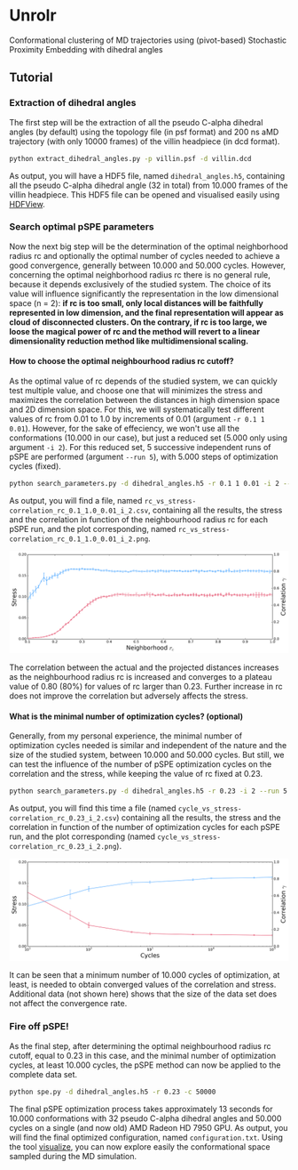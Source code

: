 # Unrolr
Conformational clustering of MD trajectories using (pivot-based) Stochastic Proximity Embedding with dihedral angles

## Tutorial

### Extraction of dihedral angles

The first step will be the extraction of all the pseudo C-alpha dihedral angles (by default) using the topology file (in psf format) and 200 ns aMD trajectory (with only 10000 frames) of the villin headpiece (in dcd format).

```bash
python extract_dihedral_angles.py -p villin.psf -d villin.dcd
```

As output, you will have a HDF5 file, named ```dihedral_angles.h5```, containing all the pseudo C-alpha dihedral angle (32 in total) from 10.000 frames of the villin headpiece. This HDF5 file can be opened and visualised easily using [HDFView](https://support.hdfgroup.org/products/java/hdfview/).

### Search optimal pSPE parameters

Now the next big step will be the determination of the optimal neighborhood radius rc and optionally the optimal number of cycles needed to achieve a good convergence, generally between 10.000 and 50.000 cycles. However, concerning the optimal neighborhood radius rc there is no general rule, because it depends exclusively of the studied system. The choice of its value will influence significantly the representation in the low dimensional space (n = 2): **if rc is too small, only local distances will be faithfully represented in low dimension, and the final representation will appear as cloud of disconnected clusters. On the contrary, if rc is too large, we loose the magical power of rc and the method will revert to a linear dimensionality reduction method like multidimensional scaling.**

#### How to choose the optimal neighbourhood radius rc cutoff?

As the optimal value of rc depends of the studied system, we can quickly test multiple value, and choose one that will minimizes the stress and maximizes the correlation between the distances in high dimension space and 2D dimension space. For this, we will systematically test different values of rc from 0.01 to 1.0 by increments of 0.01 (argument ```-r 0.1 1 0.01```). However, for the sake of effeciency, we won't use all the conformations (10.000 in our case), but just a reduced set (5.000 only using argument ```-i 2```). For this reduced set, 5 successive independent runs of pSPE are performed (argument ```--run 5```), with 5.000 steps of optimization cycles (fixed).

```bash
python search_parameters.py -d dihedral_angles.h5 -r 0.1 1 0.01 -i 2 --run 5
```

As output, you will find a file, named ```rc_vs_stress-correlation_rc_0.1_1.0_0.01_i_2.csv```, containing all the results, the stress and the correlation in function of the neighbourhood radius rc for each pSPE run, and the plot corresponding, named ```rc_vs_stress-correlation_rc_0.1_1.0_0.01_i_2.png```.

<div>
<img src="outputs/rc_vs_stress-correlation_rc_0.1_1.0_0.01_i_2.png" alt="rc_vs_stress_correlation">
</div>

The correlation between the actual and the projected distances increases as the neighbourhood radius rc is increased and converges to a plateau value of 0.80 (80%) for values of rc larger than 0.23. Further increase in rc does not improve the correlation but adversely affects the stress.

#### What is the minimal number of optimization cycles? (optional)

Generally, from my personal experience, the minimal number of optimization cycles needed is similar and independent of the nature and the size of the studied system, between 10.000 and 50.000 cycles. But still, we can test the influence of the number of pSPE optimization cycles on the correlation and the stress, while keeping the value of rc fixed at 0.23.

```bash
python search_parameters.py -d dihedral_angles.h5 -r 0.23 -i 2 --run 5
```

As output, you will find this time a file (named ```cycle_vs_stress-correlation_rc_0.23_i_2.csv```) containing all the results, the stress and the correlation in function of the number of optimization cycles for each pSPE run, and the plot corresponding (named ```cycle_vs_stress-correlation_rc_0.23_i_2.png```).

<div>
<img src="outputs/cycle_vs_stress-correlation_rc_0.23_i_2.png" alt="rc_vs_stress_correlation">
</div>

It can be seen that a minimum number of 10.000 cycles of optimization, at least, is needed to obtain converged values of the correlation and stress. Additional data (not shown here) shows that the size of the data set does not affect the convergence rate.

### Fire off pSPE!

As the final step, after determining the optimal neighbourhood radius rc cutoff, equal to 0.23 in this case, and the minimal number of optimization cycles, at least 10.000 cycles, the pSPE method can now be applied to the complete data set.

```bash
python spe.py -d dihedral_angles.h5 -r 0.23 -c 50000
```

The final pSPE optimization process takes approximately 13 seconds for 10.000 conformations with 32 pseudo C-alpha dihedral angles and 50.000 cycles on a single (and now old) AMD Radeon HD 7950 GPU. As output, you will find the final optimized configuration, named ```configuration.txt```. Using the tool [visualize](https://github.com/jeeberhardt/visualize), you can now explore easily the conformational space sampled during the MD simulation.

